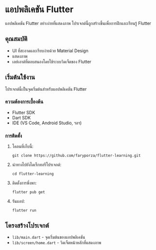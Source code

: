 # แอปพลิเคชัน Flutter 

แอปพลิเคชัน Flutter อย่างง่ายที่แสดงภาพ โปรเจกต์นี้ถูกสร้างขึ้นเพื่อการฝึกและเรียนรู้ Flutter

## คุณสมบัติ

- UI ที่สะอาดและเรียบง่ายด้วย Material Design
- แสดงภาพ 
- เลย์เอาต์ที่ตอบสนองโดยใช้ระบบวิดเจ็ตของ Flutter

## เริ่มต้นใช้งาน

โปรเจกต์นี้เป็นจุดเริ่มต้นสำหรับแอปพลิเคชัน Flutter

### ความต้องการเบื้องต้น

- Flutter SDK
- Dart SDK
- IDE (VS Code, Android Studio, ฯลฯ)

### การติดตั้ง

1. โคลนที่เก็บนี้:
   ```
   git clone https://github.com/faryporza/flutter-learning.git
   ```
2. นำทางไปยังไดเร็กทอรีโปรเจกต์:
   ```
   cd flutter-learning
   ```
3. ติดตั้งการพึ่งพา:
   ```
   flutter pub get
   ```
4. รันแอป:
   ```
   flutter run
   ```

## โครงสร้างโปรเจกต์

- `lib/main.dart` - จุดเริ่มต้นของแอปพลิเคชัน
- `lib/screen/home.dart` - วิดเจ็ตหน้าหลักที่แสดงภาพ


